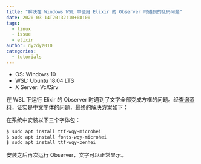 ```yaml
---
title: "解决在 Windows WSL 中使用 Elixir 的 Observer 时遇到的乱码问题"
date: 2020-03-14T20:32:10+08:00
tags:
  - linux
  - issue
  - elixir
author: dyzdyz010
categories:
  - tutorials
---
```


- OS: Windows 10
- WSL: Ubuntu 18.04 LTS
- X Server: VcXSrv

在 WSL 下运行 Elixir 的 Observer 时遇到了文字全部变成方框的问题。经[查询资料](https://www.cnblogs.com/freestylesoccor/articles/9630758.html)，证实是中文字体的问题，最终的解决方案如下：

在系统中安装以下三个字体包：

```bash
$ sudo apt install ttf-wqy-microhei
$ sudo apt install fonts-wqy-microhei
$ sudo apt install ttf-wqy-zenhei
```

安装之后再次运行 Observer，文字可以正常显示。